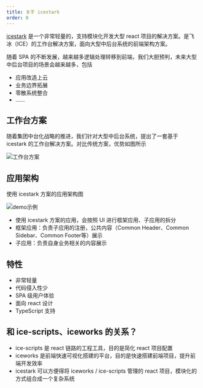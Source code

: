 ```yaml
---
title: 关于 icestark
order: 0
---
```


[icestark](https://github.com/ice-lab/icestark) 是一个非常轻量的，支持模块化开发大型 react 项目的解决方案。是飞冰（ICE）的工作台解决方案，面向大型中后台系统的前端架构方案。

随着 SPA 的不断发展，越来越多逻辑处理转移到前端，我们大胆预判，未来大型中后台项目的场景会越来越多，包括

- 应用改造上云
- 业务边界拓展
- 零散系统整合
- ......

## 工作台方案

随着集团中台化战略的推进，我们针对大型中后台系统，提出了一套基于 icestark 的工作台解决方案。对比传统方案，优势如图所示

![工作台方案](https://img.alicdn.com/tfs/TB1GLzvaW1s3KVjSZFAXXX_ZXXa-1049-530.png)

## 应用架构

使用 icestark 方案的应用架构图

![demo示例](https://img.alicdn.com/tfs/TB1JBLqXBCw3KVjSZFuXXcAOpXa-741-836.png)

- 使用 icestark 方案的应用，会按照 UI 进行框架应用、子应用的拆分
- 框架应用：负责子应用的注册，公共内容（Common Header、Common Sidebar、Common Footer等）展示
- 子应用：负责自身业务相关的内容展示

## 特性

- 非常轻量
- 代码侵入性少
- SPA 级用户体验
- 面向 react 设计
- TypeScript 支持

## 和 ice-scripts、iceworks 的关系？

- ice-scripts 是 react 链路的工程工具，目的是简化 react 项目配置
- iceworks 是前端快速可视化搭建的平台，目的是快速搭建前端项目，提升前端开发效率
- icestark 可以方便得将 iceworks / ice-scripts 管理的 react 项目，模块化的方式组合成一个复杂系统

